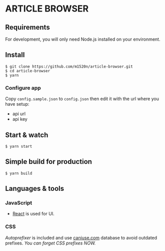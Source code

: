 # ARTICLE BROWSER

## Requirements

For development, you will only need Node.js installed on your environment.

## Install

    $ git clone https://github.com/m1520n/article-browser.git
    $ cd article-browser
    $ yarn

### Configure app

Copy `config.sample.json` to `config.json` then edit it with the url where you have setup:

- api url
- api key

## Start & watch

    $ yarn start

## Simple build for production

    $ yarn build

## Languages & tools

### JavaScript

- [React](http://facebook.github.io/react) is used for UI.

### CSS

_Autoprefixer_ is included and use [caniuse.com](http://caniuse.com/) database to avoid outdated prefixes. _You can forget CSS prefixes NOW._
